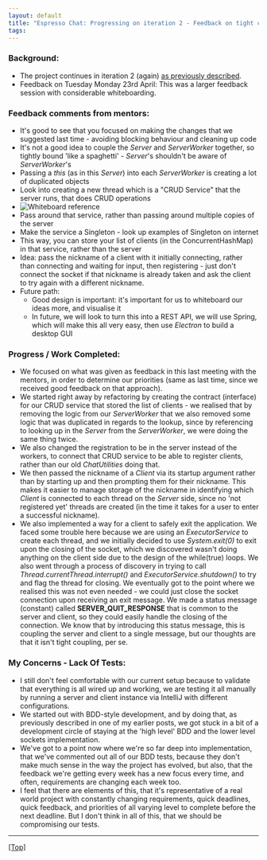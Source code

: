 ```yaml
---
layout: default
title: "Espresso Chat: Progressing on iteration 2 - Feedback on tight coupling"
tags:
---
```


### Background:
- The project continues in iteration 2 (again) [as previously described](2018-04-20-espresso-chat-initial-learnings-challenges).
- Feedback on Tuesday Monday 23rd April: This was a larger feedback session with considerable whiteboarding.

### Feedback comments from mentors:
- It's good to see that you focused on making the changes that we suggested last time - avoiding blocking behaviour and cleaning up code
- It's not a good idea to couple the _Server_ and _ServerWorker_ together, so tightly bound 'like a spaghetti' - _Server_'s shouldn't be aware of _ServerWorker_'s
- Passing a _this_ (as in this _Server_) into each _ServerWorker_ is creating a lot of duplicated objects
- Look into creating a new thread which is a "CRUD Service" that the server runs, that does CRUD operations
- ![Whiteboard reference](https://i.imgur.com/ivtaohW.jpg)
- Pass around that service, rather than passing around multiple copies of the server
- Make the service a Singleton - look up examples of Singleton on internet
- This way, you can store your list of clients (in the ConcurrentHashMap) in that service, rather than the server
- Idea: pass the nickname of a client with it initially connecting, rather than connecting and waiting for input, then registering - just don't connect the socket if that nickname is already taken and ask the client to try again with a different nickname.
- Future path:
  - Good design is important: it's important for us to whiteboard our ideas more, and visualise it
  - In future, we will look to turn this into a REST API, we will use Spring, which will make this all very easy, then use _Electron_ to build a desktop GUI

### Progress / Work Completed:
- We focused on what was given as feedback in this last meeting with the mentors, in order to determine our priorities (same as last time, since we received good feedback on that approach).
- We started right away by refactoring by creating the contract (interface) for our CRUD service that stored the list of clients - we realised that by removing the logic from our _ServerWorker_ that we also removed some logic that was duplicated in regards to the lookup, since by referencing to looking up in the _Server_ from the _ServerWorker_, we were doing the same thing twice.
- We also changed the registration to be in the server instead of the workers, to connect that CRUD service to be able to register clients, rather than our old _ChatUtilities_ doing that.
- We then passed the nickname of a _Client_ via its startup argument rather than by starting up and then prompting them for their nickname. This makes it easier to manage storage of the nickname in identifying which _Client_ is connected to each thread on the _Server_ side, since no 'not registered yet' threads are created (in the time it takes for a user to enter a successful nickname).
- We also implemented a way for a client to safely exit the application. We faced some trouble here because we are using an _ExecutorService_ to create each thread, and we initially decided to use _System.exit(0)_ to exit upon the closing of the socket, which we discovered wasn't doing anything on the client side due to the design of the while(true) loops. We also went through a process of discovery in trying to call _Thread.currentThread.interrupt()_ and _ExecutorService.shutdown()_ to try and flag the thread for closing. We eventually got to the point where we realised this was not even needed - we could just close the socket connection upon receiving an exit message. We made a status message (constant) called __SERVER_QUIT_RESPONSE__ that is common to the server and client, so they could easily handle the closing of the connection. We know that by introducing this status message, this is coupling the server and client to a single message, but our thoughts are that it isn't tight coupling, per se.

### My Concerns - Lack Of Tests:
- I still don't feel comfortable with our current setup because to validate that everything is all wired up and working, we are testing it all manually by running a server and client instance via IntelliJ with different configurations.
- We started out with BDD-style development, and by doing that, as previously described in one of my earlier posts, we got stuck in a bit of a development circle of staying at the 'high level' BDD and the lower level sockets implementation.
- We've got to a point now where we're so far deep into implementation, that we've commented out all of our BDD tests, because they don't make much sense in the way the project has evolved, but also, that the feedback we're getting every week has a new focus every time, and often, requirements are changing each week too.
- I feel that there are elements of this, that it's representative of a real world project with constantly changing requirements, quick deadlines, quick feedback, and priorities of all varying level to complete before the next deadline. But I don't think in all of this, that we should be compromising our tests.


***

[[Top]](#top)
